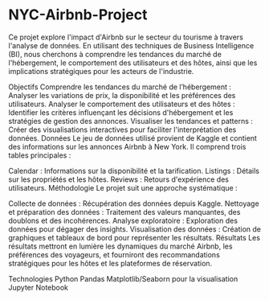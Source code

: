 # NYC-Airbnb-Project

Ce projet explore l'impact d'Airbnb sur le secteur du tourisme à travers l'analyse de données. En utilisant des techniques de Business Intelligence (BI), nous cherchons à comprendre les tendances du marché de l'hébergement, le comportement des utilisateurs et des hôtes, ainsi que les implications stratégiques pour les acteurs de l'industrie.

Objectifs
Comprendre les tendances du marché de l’hébergement : Analyser les variations de prix, la disponibilité et les préférences des utilisateurs.
Analyser le comportement des utilisateurs et des hôtes : Identifier les critères influençant les décisions d'hébergement et les stratégies de gestion des annonces.
Visualiser les tendances et patterns : Créer des visualisations interactives pour faciliter l'interprétation des données.
Données
Le jeu de données utilisé provient de Kaggle et contient des informations sur les annonces Airbnb à New York. Il comprend trois tables principales :

Calendar : Informations sur la disponibilité et la tarification.
Listings : Détails sur les propriétés et les hôtes.
Reviews : Retours d'expérience des utilisateurs.
Méthodologie
Le projet suit une approche systématique :

Collecte de données : Récupération des données depuis Kaggle.
Nettoyage et préparation des données : Traitement des valeurs manquantes, des doublons et des incohérences.
Analyse exploratoire : Exploration des données pour dégager des insights.
Visualisation des données : Création de graphiques et tableaux de bord pour représenter les résultats.
Résultats
Les résultats mettront en lumière les dynamiques du marché Airbnb, les préférences des voyageurs, et fourniront des recommandations stratégiques pour les hôtes et les plateformes de réservation.

Technologies
Python
Pandas
Matplotlib/Seaborn pour la visualisation
Jupyter Notebook
